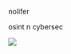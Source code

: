 nolifer

osint n cybersec

![](https://github-readme-stats.vercel.app/api/top-langs/?username=havaka&theme=dark&hide_border=true&include_all_commits=false&count_private=false&layout=compact)

<!-- Proudly created with GPRM ( https://gprm.itsvg.in ) -->
